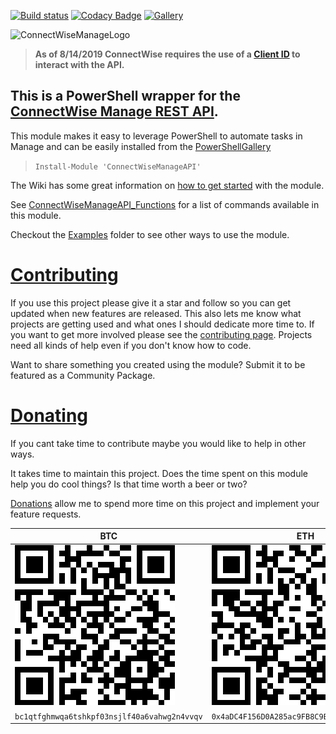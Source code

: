﻿[![Build status](https://ci.appveyor.com/api/projects/status/gkmh0h0234s1x7rt?svg=true)](https://ci.appveyor.com/project/christaylorcodes/connectwisemanageapi)
[![Codacy Badge](https://api.codacy.com/project/badge/Grade/8aa3633cda3d41d5baa5e9f595b8124f)](https://www.codacy.com/manual/christaylorcodes/ConnectWiseManageAPI?utm_source=github.com&amp;utm_medium=referral&amp;utm_content=christaylorcodes/ConnectWiseManageAPI&amp;utm_campaign=Badge_Grade)
[![Gallery](https://img.shields.io/powershellgallery/v/ConnectWiseManageAPI?label=PS%20Gallery&logo=powershell&logoColor=white)](https://www.powershellgallery.com/packages/ConnectWiseManageAPI)

![ConnectWiseManageLogo](https://www.connectwise.com/-/media/logos/company/product/manage/manage-horiz-black.ashx?h=393&w=1494&la=en&hash=41DF6B6D3CB705E82EE2189EC9C101E5C77B900A)

> **As of 8/14/2019 ConnectWise requires the use of a [Client ID](https://developer.connectwise.com/ClientID) to interact with the API.**

## This is a PowerShell wrapper for the [ConnectWise Manage REST API](https://developer.connectwise.com/Products/Manage/REST).

This module makes it easy to leverage PowerShell to automate tasks in Manage and can be easily installed from the [PowerShellGallery](https://www.powershellgallery.com/packages/ConnectWiseManageAPI)

> `Install-Module 'ConnectWiseManageAPI'`

The Wiki has some great information on [how to get started](https://github.com/christaylorcodes/ConnectWiseManageAPI/wiki/Getting-Started---Authentication) with the module.

See [ConnectWiseManageAPI_Functions](ConnectWiseManageAPI_Functions.md) for a list of commands available in this module.

Checkout the [Examples](https://github.com/christaylorcodes/ConnectWiseManageAPI/tree/master/Examples) folder to see other ways to use the module.

# [Contributing](CONTRIBUTING.md)

If you use this project please give it a star and follow so you can get updated when new features are released. This also lets me know what projects are getting used and what ones I should dedicate more time to. If you want to get more involved please see the [contributing page](CONTRIBUTING.md). Projects need all kinds of help even if you don't know how to code.

Want to share something you created using the module? Submit it to be featured as a Community Package.

# [Donating](https://paypal.me/ChrisTaylorCodes)

If you cant take time to contribute maybe you would like to help in other ways. 

It takes time to maintain this project. Does the time spent on this module help you do cool things? Is that time worth a beer or two?

[Donations](https://paypal.me/ChrisTaylorCodes) allow me to spend more time on this project and implement your feature requests.

| BTC                                                                                                          | ETH                                                                                                          |
| ------------------------------------------------------------------------------------------------------------ | ------------------------------------------------------------------------------------------------------------ |
| ![bc1qtfghmwqa6tshkpf03nsjlf40a6vahwg2n4vvqv](./Donate/BTC.png "bc1qtfghmwqa6tshkpf03nsjlf40a6vahwg2n4vvqv") | ![0x4aDC4F156D0A285ac9FB8C9Bd1513fe64FE35F1B](./Donate/ETH.png "0x4aDC4F156D0A285ac9FB8C9Bd1513fe64FE35F1B") |
| `bc1qtfghmwqa6tshkpf03nsjlf40a6vahwg2n4vvqv`                                                                 | `0x4aDC4F156D0A285ac9FB8C9Bd1513fe64FE35F1B`                                                                 |
